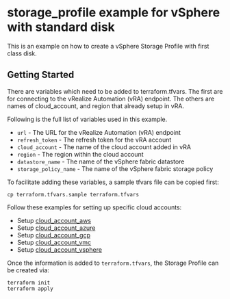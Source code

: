 # storage_profile example for vSphere with standard disk

This is an example on how to create a vSphere Storage Profile with first class disk. 

## Getting Started

There are variables which need to be added to terraform.tfvars. The first are for connecting to the vRealize Automation (vRA) endpoint. The others are names of cloud_account, and region that already setup in vRA.

Following is the full list of variables used in this example.

* `url` - The URL for the vRealize Automation (vRA) endpoint
* `refresh_token` - The refresh token for the vRA account
* `cloud_account` - The name of the cloud account added in vRA
* `region` - The region within the cloud account
* `datastore_name` - The name of the vSphere fabric datastore
* `storage_policy_name` - The name of the vSphere fabric storage policy

To facilitate adding these variables, a sample tfvars file can be copied first:
```shell
cp terraform.tfvars.sample terraform.tfvars
```

Follow these examples for setting up specific cloud accounts:

* Setup [cloud\_account\_aws](../../cloud_account_aws/README.md)
* Setup [cloud\_account\_azure](../../cloud_account_azure/README.md)
* Setup [cloud\_account\_gcp](../../cloud_account_gcp/README.md)
* Setup [cloud\_account\_vmc](../../cloud_account_vmc/README.md)
* Setup [cloud\_account\_vsphere](../../cloud_account_vsphere/README.md)

Once the information is added to `terraform.tfvars`, the Storage Profile can be created via:

```shell
terraform init
terraform apply
```
